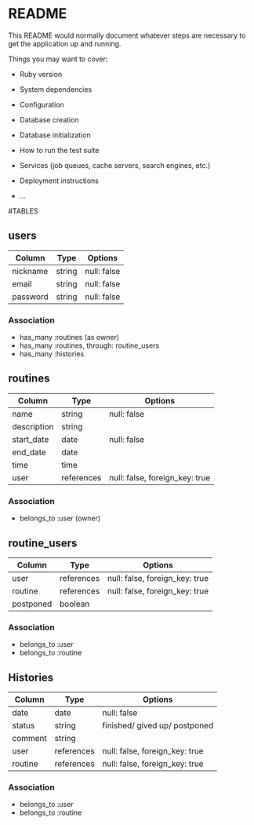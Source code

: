 # README

This README would normally document whatever steps are necessary to get the
application up and running.

Things you may want to cover:

* Ruby version

* System dependencies

* Configuration

* Database creation

* Database initialization

* How to run the test suite

* Services (job queues, cache servers, search engines, etc.)

* Deployment instructions

* ...

#TABLES

## users

| Column   | Type   | Options     |
| -------- | ------ | ----------- |
| nickname | string | null: false |
| email    | string | null: false |
| password | string | null: false |

### Association

- has_many :routines (as owner)
- has_many :routines, through: routine_users
- has_many :histories

## routines
| Column     | Type       | Options                        |
| ---------- | ---------- | ------------------------------ |
| name       | string     | null: false                    |
| description| string     |                                |
| start_date | date       | null: false                    |
| end_date   | date       |                                |
| time       | time       |                                |
| user       | references | null: false, foreign_key: true |

### Association

- belongs_to :user (owner)

## routine_users

| Column  | Type       | Options                        |
| ------- | ---------- | ------------------------------ |
| user    | references | null: false, foreign_key: true |
| routine | references | null: false, foreign_key: true |
|postponed| boolean    |                                |

### Association

- belongs_to :user
- belongs_to :routine

## Histories
| Column  | Type       | Options                        |
| ------- | ---------- | ------------------------------ |
| date    | date       | null: false                    |
| status  | string     | finished/ gived up/ postponed  |
| comment | string     |                                |
| user    | references | null: false, foreign_key: true |
| routine | references | null: false, foreign_key: true |

### Association

- belongs_to :user
- belongs_to :routine